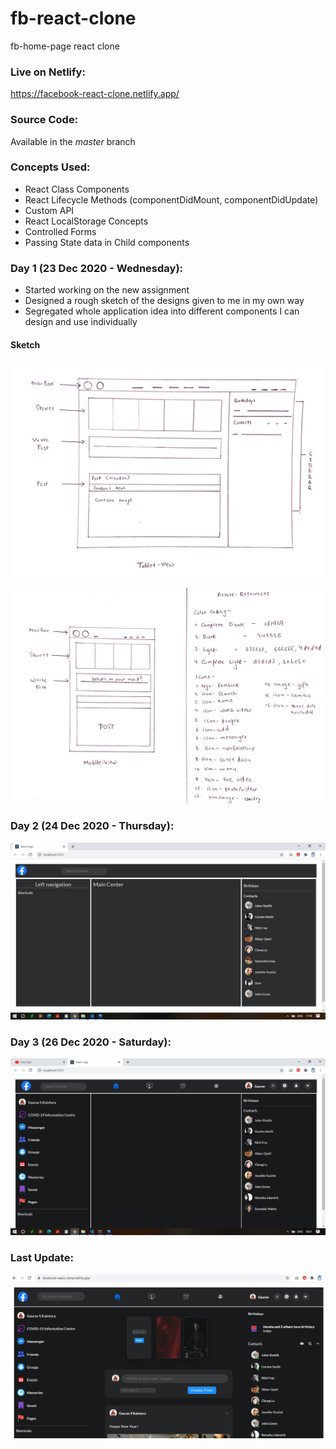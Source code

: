 # fb-react-clone
fb-home-page react clone

### Live on Netlify:
https://facebook-react-clone.netlify.app/

### Source Code:

Available in the *master* branch


### Concepts Used:
- React Class Components
- React Lifecycle Methods (componentDidMount, componentDidUpdate)
- Custom API
- React LocalStorage Concepts
- Controlled Forms
- Passing State data in Child components


### Day 1 (23 Dec 2020 - Wednesday):

- Started working on the new assignment
- Designed a rough sketch of the designs given to me in my own way
- Segregated whole application idea into different components I can design and use individually


#### Sketch

![Sketch 1](Screenshots/Ss1.jpg)

![Sketch 2](Screenshots/Ss2.jpg)

### Day 2 (24 Dec 2020 - Thursday):

![Screenshot 1](Screenshots/Ss3.png)

### Day 3 (26 Dec 2020 - Saturday):

![Screenshot 2](Screenshots/Ss4.png)


### Last Update:

![Screenshot 3](Screenshots/Ss5.png)
